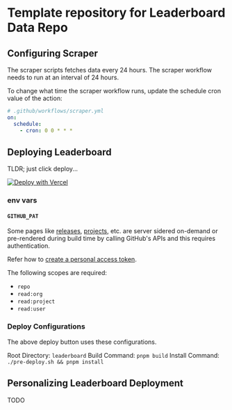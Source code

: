 # Template repository for Leaderboard Data Repo

## Configuring Scraper

The scraper scripts fetches data every 24 hours. The scraper workflow needs to run at an interval of 24 hours.

To change what time the scraper workflow runs, update the schedule cron value of the action:

```yml
# .github/workflows/scraper.yml
on:
  schedule:
    - cron: 0 0 * * *
```

## Deploying Leaderboard

TLDR; just click deploy...

[![Deploy with Vercel](https://vercel.com/button)](https://vercel.com/new/clone?repository-url=https%3A%2F%2Fgithub.com%2Fcoronasafe%2Fleaderboard-data%2Ftree%2Fmain%2Fleaderboard&env=GITHUB_PAT&project-name=leaderboard&repository-name=leaderboard-data&demo-title=Open%20Healthcare%20Network%20-%20Leaderboard&demo-description=Leaderboard%20collects%20data%20from%20GitHub%20and%20Slack%20to%20show%20off%20the%20work%20of%20our%20open%20source%20contributors&demo-url=https%3A%2F%2Fcontributors.ohc.network&demo-image=https%3A%2F%2Fgithub.com%2Fcoronasafe%2Fleaderboard%2Fassets%2F25143503%2F6352a4cf-4b8b-4f80-b45c-6af323ee502e)

### env vars

#### `GITHUB_PAT`

Some pages like [releases](https://contributors.ohc.network/releases), [projects](https://contributors.ohc.network/projects), etc. are server sidered on-demand or pre-rendered during build time by calling GitHub's APIs and this requires authentication.

Refer how to [create a personal access token](https://docs.github.com/en/authentication/keeping-your-account-and-data-secure/managing-your-personal-access-tokens#creating-a-personal-access-token-classic).

The following scopes are required:

- `repo`
- `read:org`
- `read:project`
- `read:user`

### Deploy Configurations

The above deploy button uses these configurations.

Root Directory: `leaderboard`
Build Command: `pnpm build`
Install Command: `./pre-deploy.sh && pnpm install`

## Personalizing Leaderboard Deployment

TODO
